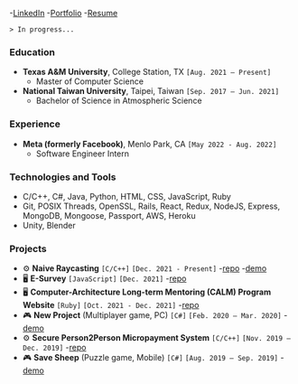 -[LinkedIn](https://www.linkedin.com/in/johnson-hung/) -[Portfolio](https://johnson-hung.github.io/portfolio/) -[Resume](https://drive.google.com/file/d/1onakZ0uhyZRII9sYHPTSW4XrNf6-RXAj/view?usp=sharing)

`> In progress...`
### Education
- **Texas A&M University**, College Station, TX `[Aug. 2021 – Present]`
  - Master of Computer Science
- **National Taiwan University**, Taipei, Taiwan `[Sep. 2017 – Jun. 2021]`
  - Bachelor of Science in Atmospheric Science
### Experience
- **Meta (formerly Facebook)**, Menlo Park, CA `[May 2022 - Aug. 2022]`
  - Software Engineer Intern
### Technologies and Tools
- C/C++, C#, Java, Python, HTML, CSS, JavaScript, Ruby
- Git, POSIX Threads, OpenSSL, Rails, React, Redux, NodeJS, Express, MongoDB, Mongoose, Passport, AWS, Heroku
- Unity, Blender
### Projects
- :gear: **Naive Raycasting** `[C/C++]` `[Dec. 2021 - Present]` -[repo](https://github.com/johnson-hung/naive-raycasting) -[demo](https://youtu.be/-meFQtiZROw)
- :desktop_computer: **E-Survey** `[JavaScript]` `[Dec. 2021]` -[repo](https://github.com/johnson-hung/esurvey-server)
- :desktop_computer: **Computer-Architecture Long-term Mentoring (CALM) Program Website** `[Ruby]` `[Oct. 2021 - Dec. 2021]` -[repo](https://github.com/johnson-hung/casa)
- :video_game: **New Project** (Multiplayer game, PC) `[C#]` `[Feb. 2020 – Mar. 2020]` -[demo](https://youtu.be/CKx3u-9TNCU)
- :gear: **Secure Person2Person Micropayment System** `[C/C++]` `[Nov. 2019 – Dec. 2019]` -[repo](https://github.com/johnson-hung/micropayment-system)
- :video_game: **Save Sheep** (Puzzle game, Mobile) `[C#]` `[Aug. 2019 – Sep. 2019]` -[demo](https://youtu.be/KgRwGpgLYB4)

